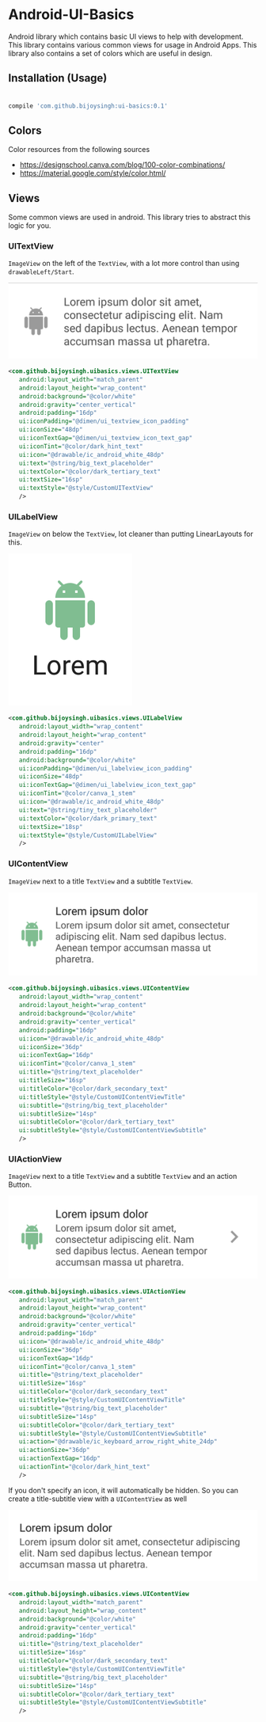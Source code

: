 # Android-UI-Basics
Android library which contains basic UI views to help with development. This library contains various common views for usage in Android Apps.
This library also contains a set of colors which are useful in design.

## Installation (Usage)
```gradle

compile 'com.github.bijoysingh:ui-basics:0.1'

```

## Colors
Color resources from the following sources
- https://designschool.canva.com/blog/100-color-combinations/
- https://material.google.com/style/color.html/

## Views
Some common views are used in android. This library tries to abstract this logic for you.

### UITextView
`ImageView` on the left of the `TextView`, with a lot more control than using `drawableLeft/Start`.

![UITextView](readme/FigTextView.png)
```xml
<com.github.bijoysingh.uibasics.views.UITextView
   android:layout_width="match_parent"
   android:layout_height="wrap_content"
   android:background="@color/white"
   android:gravity="center_vertical"
   android:padding="16dp"
   ui:iconPadding="@dimen/ui_textview_icon_padding"
   ui:iconSize="48dp"
   ui:iconTextGap="@dimen/ui_textview_icon_text_gap"
   ui:iconTint="@color/dark_hint_text"
   ui:icon="@drawable/ic_android_white_48dp"
   ui:text="@string/big_text_placeholder"
   ui:textColor="@color/dark_tertiary_text"
   ui:textSize="16sp"
   ui:textStyle="@style/CustomUITextView"
   />
```

### UILabelView
`ImageView` on below the `TextView`, lot cleaner than putting LinearLayouts for this.

![UILabelView](readme/FigLabelView.png)
```xml
<com.github.bijoysingh.uibasics.views.UILabelView
   android:layout_width="wrap_content"
   android:layout_height="wrap_content"
   android:gravity="center"
   android:padding="16dp"
   android:background="@color/white"
   ui:iconPadding="@dimen/ui_labelview_icon_padding"
   ui:iconSize="48dp"
   ui:iconTextGap="@dimen/ui_labelview_icon_text_gap"
   ui:iconTint="@color/canva_1_stem"
   ui:icon="@drawable/ic_android_white_48dp"
   ui:text="@string/tiny_text_placeholder"
   ui:textColor="@color/dark_primary_text"
   ui:textSize="18sp"
   ui:textStyle="@style/CustomUILabelView"
   />
```

### UIContentView
`ImageView` next to a title `TextView` and a subtitle `TextView`.

![UIContentView](readme/FigContentView.png)
```xml
<com.github.bijoysingh.uibasics.views.UIContentView
   android:layout_width="wrap_content"
   android:layout_height="wrap_content"
   android:background="@color/white"
   android:gravity="center_vertical"
   android:padding="16dp"
   ui:icon="@drawable/ic_android_white_48dp"
   ui:iconSize="36dp"
   ui:iconTextGap="16dp"
   ui:iconTint="@color/canva_1_stem"
   ui:title="@string/text_placeholder"
   ui:titleSize="16sp"
   ui:titleColor="@color/dark_secondary_text"
   ui:titleStyle="@style/CustomUIContentViewTitle"
   ui:subtitle="@string/big_text_placeholder"
   ui:subtitleSize="14sp"
   ui:subtitleColor="@color/dark_tertiary_text"
   ui:subtitleStyle="@style/CustomUIContentViewSubtitle"
   />
```

### UIActionView
`ImageView` next to a title `TextView` and a subtitle `TextView` and an action Button.

![UIActionView](readme/FigActionView.png)
```xml
<com.github.bijoysingh.uibasics.views.UIActionView
   android:layout_width="match_parent"
   android:layout_height="wrap_content"
   android:background="@color/white"
   android:gravity="center_vertical"
   android:padding="16dp"
   ui:icon="@drawable/ic_android_white_48dp"
   ui:iconSize="36dp"
   ui:iconTextGap="16dp"
   ui:iconTint="@color/canva_1_stem"
   ui:title="@string/text_placeholder"
   ui:titleSize="16sp"
   ui:titleColor="@color/dark_secondary_text"
   ui:titleStyle="@style/CustomUIContentViewTitle"
   ui:subtitle="@string/big_text_placeholder"
   ui:subtitleSize="14sp"
   ui:subtitleColor="@color/dark_tertiary_text"
   ui:subtitleStyle="@style/CustomUIContentViewSubtitle"
   ui:action="@drawable/ic_keyboard_arrow_right_white_24dp"
   ui:actionSize="36dp"
   ui:actionTextGap="16dp"
   ui:actionTint="@color/dark_hint_text"
   />
```

If you don't specify an icon, it will automatically be hidden. So you can create a title-subtitle view with a `UIContentView` as well

![No Icon UI Content View](readme/FigContentViewNoIcon.png)
```xml
<com.github.bijoysingh.uibasics.views.UIContentView
   android:layout_width="match_parent"
   android:layout_height="wrap_content"
   android:background="@color/white"
   android:gravity="center_vertical"
   android:padding="16dp"
   ui:title="@string/text_placeholder"
   ui:titleSize="16sp"
   ui:titleColor="@color/dark_secondary_text"
   ui:titleStyle="@style/CustomUIContentViewTitle"
   ui:subtitle="@string/big_text_placeholder"
   ui:subtitleSize="14sp"
   ui:subtitleColor="@color/dark_tertiary_text"
   ui:subtitleStyle="@style/CustomUIContentViewSubtitle"
   />
```